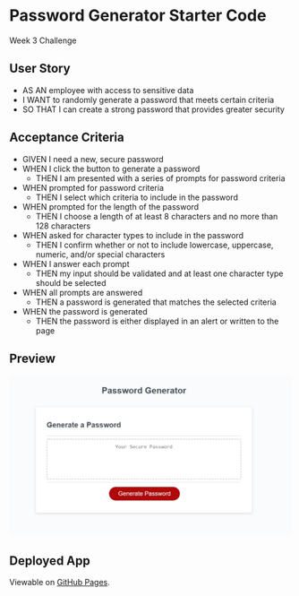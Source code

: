 # Password Generator Starter Code
Week 3 Challenge

## User Story
- AS AN employee with access to sensitive data
- I WANT to randomly generate a password that meets certain criteria
- SO THAT I can create a strong password that provides greater security

## Acceptance Criteria
- GIVEN I need a new, secure password
- WHEN I click the button to generate a password
    - THEN I am presented with a series of prompts for password criteria
- WHEN prompted for password criteria
    - THEN I select which criteria to include in the password
- WHEN prompted for the length of the password
    - THEN I choose a length of at least 8 characters and no more than 128 characters
- WHEN asked for character types to include in the password
    - THEN I confirm whether or not to include lowercase, uppercase, numeric, and/or special characters
- WHEN I answer each prompt
    - THEN my input should be validated and at least one character type should be selected
- WHEN all prompts are answered
    - THEN a password is generated that matches the selected criteria
- WHEN the password is generated
    - THEN the password is either displayed in an alert or written to the page

## Preview
![Password Generator](./assets/images/screenshot.JPG)

## Deployed App
Viewable on [GitHub Pages](https://soulslurpee.github.io/friendly-parakeet/).